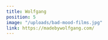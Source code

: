```yaml
---
title: Wolfgang
position: 5
image: "/uploads/bad-mood-films.jpg"
link: https://madebywolfgang.com/
---
```


